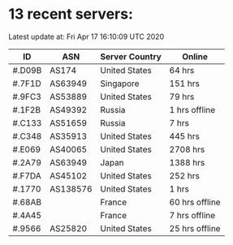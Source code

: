 # 13 recent servers:

Latest update at: Fri Apr 17 16:10:09 UTC 2020

| ID | ASN | Server Country | Online |
| -- | --- | -------------- | ------ |
| #.D09B | AS174 | United States | 64 hrs |
| #.7F1D | AS63949 | Singapore | 151 hrs |
| #.9FC3 | AS53889 | United States | 79 hrs |
| #.1F2B | AS49392 | Russia | 1 hrs offline |
| #.C133 | AS51659 | Russia | 7 hrs |
| #.C348 | AS35913 | United States | 445 hrs |
| #.E069 | AS40065 | United States | 2708 hrs |
| #.2A79 | AS63949 | Japan | 1388 hrs |
| #.F7DA | AS45102 | United States | 252 hrs |
| #.1770 | AS138576 | United States | 1 hrs |
| #.68AB |  | France | 60 hrs offline |
| #.4A45 |  | France | 7 hrs offline |
| #.9566 | AS25820 | United States | 25 hrs offline |

